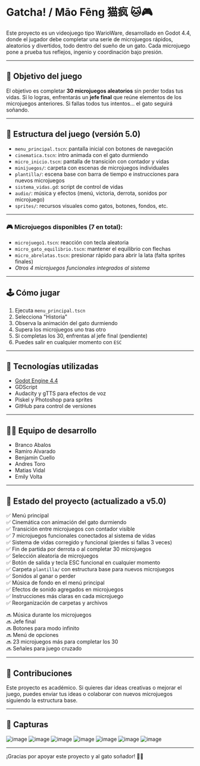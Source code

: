 # Gatcha! / Māo Fēng 猫疯 🐱🎮

Este proyecto es un videojuego tipo WarioWare, desarrollado en Godot 4.4, donde el jugador debe completar una serie de microjuegos rápidos, aleatorios y divertidos, todo dentro del sueño de un gato. Cada microjuego pone a prueba tus reflejos, ingenio y coordinación bajo presión.

---

## 🎯 Objetivo del juego

El objetivo es completar **30 microjuegos aleatorios** sin perder todas tus vidas. Si lo logras, enfrentarás un **jefe final** que reúne elementos de los microjuegos anteriores. Si fallas todos tus intentos... el gato seguirá soñando.

---

## 🧩 Estructura del juego (versión 5.0)

- `menu_principal.tscn`: pantalla inicial con botones de navegación  
- `cinematica.tscn`: intro animada con el gato durmiendo  
- `micro_inicio.tscn`: pantalla de transición con contador y vidas  
- `minijuegos/`: carpeta con escenas de microjuegos individuales  
- `plantilla/`: escena base con barra de tiempo e instrucciones para nuevos microjuegos  
- `sistema_vidas.gd`: script de control de vidas  
- `audio/`: música y efectos (menú, victoria, derrota, sonidos por microjuego)  
- `sprites/`: recursos visuales como gatos, botones, fondos, etc.

---

### 🎮 Microjuegos disponibles (7 en total):

- `microjuego1.tscn`: reacción con tecla aleatoria  
- `micro_gato_equilibrio.tscn`: mantener el equilibrio con flechas  
- `micro_abrelatas.tscn`: presionar rápido para abrir la lata (falta sprites finales)  
- *Otros 4 microjuegos funcionales integrados al sistema*

---

## 🕹️ Cómo jugar

1. Ejecuta `menu_principal.tscn`  
2. Selecciona "Historia"  
3. Observa la animación del gato durmiendo  
4. Supera los microjuegos uno tras otro  
5. Si completas los 30, enfrentas al jefe final (pendiente)  
6. Puedes salir en cualquier momento con `ESC`

---

## 🔧 Tecnologías utilizadas

- [Godot Engine 4.4](https://godotengine.org/)  
- GDScript  
- Audacity y gTTS para efectos de voz  
- Piskel y Photoshop para sprites  
- GitHub para control de versiones  

---

## 👨‍💻 Equipo de desarrollo

- Branco Abalos  
- Ramiro Alvarado  
- Benjamin Cuello  
- Andres Toro  
- Matias Vidal  
- Emily Volta  

---

## 🚧 Estado del proyecto (actualizado a v5.0)

✅ Menú principal  
✅ Cinemática con animación del gato durmiendo  
✅ Transición entre microjuegos con contador visible  
✅ 7 microjuegos funcionales conectados al sistema de vidas  
✅ Sistema de vidas corregido y funcional (pierdes si fallas 3 veces)  
✅ Fin de partida por derrota o al completar 30 microjuegos  
✅ Selección aleatoria de microjuegos  
✅ Botón de salida y tecla ESC funcional en cualquier momento  
✅ Carpeta `plantilla/` con estructura base para nuevos microjuegos  
✅ Sonidos al ganar o perder  
✅ Música de fondo en el menú principal  
✅ Efectos de sonido agregados en microjuegos  
✅ Instrucciones más claras en cada microjuego  
✅ Reorganización de carpetas y archivos  

🔜 Música durante los microjuegos  
🔜 Jefe final  
🔜 Botones para modo infinito  
🔜 Menú de opciones  
🔜 23 microjuegos más para completar los 30  
🔜 Señales para juego cruzado  

---

## 💬 Contribuciones

Este proyecto es académico. Si quieres dar ideas creativas o mejorar el juego, puedes enviar tus ideas o colaborar con nuevos microjuegos siguiendo la estructura base.

---

## 📸 Capturas

![image](https://github.com/user-attachments/assets/6a6be39f-9221-4592-8022-45d48e37cfe8)
![image](https://github.com/user-attachments/assets/2c5ffa12-a32e-4ee4-99c2-41926c0e2734)
![image](https://github.com/user-attachments/assets/2dc3a5a0-24bf-42d7-9515-d218766fef86)
![image](https://github.com/user-attachments/assets/5a8d963a-bda2-4f3a-a1e9-1b8c25651b35)
![image](https://github.com/user-attachments/assets/5f9e7627-5b3e-4694-ad6f-f6559964f4e1)
![image](https://github.com/user-attachments/assets/93eef93d-0432-4d4a-8444-4edc769368ca)
![image](https://github.com/user-attachments/assets/d7f875fb-e51a-4378-b6dc-41edd2caf36f)

---

¡Gracias por apoyar este proyecto y al gato soñador! 🐾✨
